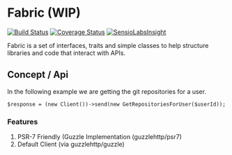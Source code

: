# Fabric (WIP)

[![Build Status](https://travis-ci.org/gsdevme/Fabric.svg?branch=master)](https://travis-ci.org/gsdevme/Fabric)
[![Coverage Status](https://coveralls.io/repos/github/gsdevme/Fabric/badge.svg?branch=master)](https://coveralls.io/github/gsdevme/Fabric?branch=master)
[![SensioLabsInsight](https://insight.sensiolabs.com/projects/c99440aa-6673-4870-8b56-4c39bd71366d/mini.png)](https://insight.sensiolabs.com/projects/c99440aa-6673-4870-8b56-4c39bd71366d)

Fabric is a set of interfaces, traits and simple classes to help structure libraries and code that interact with APIs.

## Concept / Api

In the following example we are getting the git repositories for a user.

```
$response = (new Client())->send(new GetRepositoriesForUser($userId));
```


### Features

1. PSR-7 Friendly (Guzzle Implementation (guzzlehttp/psr7)
2. Default Client (via guzzlehttp/guzzle)
